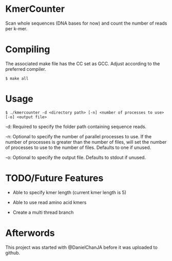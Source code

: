 # KmerCounter
Scan whole sequences (DNA bases for now) and count the number of reads per k-mer.

# Compiling
The associated make file has the CC set as GCC. Adjust according to the preferred compiler.

`$ make all`

# Usage

`$ ./kmercounter -d <directory path> [-n] <number of processes to use> [-o] <output file>`

-d: Required to specify the folder path containing sequence reads.

-n: Optional to specify the number of parallel processes to use. If the number of processes is greater than the 
number of files, will set the number of processes to use to the number of files. Defaults to one if unused.

-o: Optional to specify the output file. Defaults to stdout if unused.

# TODO/Future Features
* Able to specify kmer length (current kmer length is 5)

* Able to use read amino acid kmers

* Create a multi thread branch


# Afterwords
This project was started with @DanielChanJA before it was uploaded to github.
